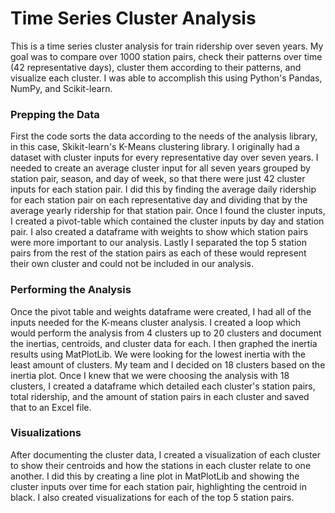 # Time Series Cluster Analysis

This is a time series cluster analysis for train ridership over seven years. My goal was to compare over 1000 station pairs, check their patterns over time (42 representative days), cluster them according to their patterns, and visualize each cluster. I was able to accomplish this using Python's Pandas, NumPy, and Scikit-learn.

### Prepping the Data
First the code sorts the data according to the needs of the analysis library, in this case, Skikit-learn's K-Means clustering library. I originally had a dataset with cluster inputs for every representative day over seven years. I needed to create an average cluster input for all seven years grouped by station pair, season, and day of week, so that there were just 42 cluster inputs for each station pair. I did this by finding the average daily ridership for each station pair on each representative day and dividing that by the average yearly ridership for that station pair. Once I found the cluster inputs, I created a pivot-table which contained the cluster inputs by day and station pair. I also created a dataframe with weights to show which station pairs were more important to our analysis. Lastly I separated the top 5 station pairs from the rest of the station pairs as each of these would represent their own cluster and could not be included in our analysis.

### Performing the Analysis
Once the pivot table and weights dataframe were created, I had all of the inputs needed for the K-means cluster analysis. I created a loop which would perform the analysis from 4 clusters up to 20 clusters and document the inertias, centroids, and cluster data for each. I then graphed the inertia results using MatPlotLib. We were looking for the lowest inertia with the least amount of clusters. My team and I decided on 18 clusters based on the inertia plot. Once I knew that we were choosing the analysis with 18 clusters, I created a dataframe which detailed each cluster's station pairs, total ridership, and the amount of station pairs in each cluster and saved that to an Excel file.

### Visualizations
After documenting the cluster data, I created a visualization of each cluster to show their centroids and how the stations in each cluster relate to one another. I did this by creating a line plot in MatPlotLib and showing the cluster inputs over time for each station pair, highlighting the centroid in black. I also created visualizations for each of the top 5 station pairs.
